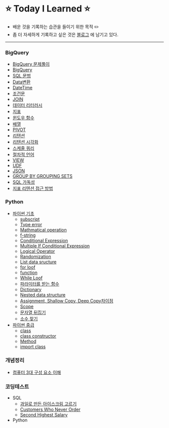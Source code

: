 # :star: Today I Learned :star:
+ 배운 것을 기록하는 습관을 들이기 위한 목적 :pencil2:
+ 좀 더 자세하게 기록하고 싶은 것은 [블로그](https://fgcxvsd265.tistory.com/) 에 남기고 있다.
----
### BigQuery
+ [BigQuery 문제풀이](https://github.com/hyunol7/TIL/tree/main/BigQuery/%EB%AC%B8%EC%A0%9C%ED%92%80%EC%9D%B4)
+ [BigQuery](https://github.com/hyunol7/TIL/blob/main/BigQuery/01.BigQuery.md)
+ [SQL 문법](https://github.com/hyunol7/TIL/blob/main/BigQuery/02.SQL%EB%AC%B8%EB%B2%95.md)
+ [Data변환](https://github.com/hyunol7/TIL/blob/main/BigQuery/03.Data%EB%B3%80%ED%99%98.md)
+ [DateTime](https://github.com/hyunol7/TIL/blob/main/BigQuery/04.DateTime.md)
+ [조건문](https://github.com/hyunol7/TIL/blob/main/BigQuery/05.%EC%A1%B0%EA%B1%B4%EB%AC%B8.md)
+ [JOIN](https://github.com/hyunol7/TIL/blob/main/BigQuery/06.JOIN.md)
+ [데이터 리터러시](https://github.com/hyunol7/TIL/blob/main/BigQuery/07.%EB%8D%B0%EC%9D%B4%ED%84%B0%20%EB%A6%AC%ED%84%B0%EB%9F%AC%EC%8B%9C.md)
+ [지표](https://github.com/hyunol7/TIL/blob/main/BigQuery/08.%EC%A7%80%ED%91%9C.md)
+ [윈도우 함수](https://github.com/hyunol7/TIL/blob/main/BigQuery/09.%EC%9C%88%EB%8F%84%EC%9A%B0%20%ED%95%A8%EC%88%98.md)
+ [배열](https://github.com/hyunol7/TIL/blob/main/BigQuery/10.%EB%B0%B0%EC%97%B4.md)
+ [PIVOT](https://github.com/hyunol7/TIL/blob/main/BigQuery/11.PIVOT.md)
+ [리텐션](https://github.com/hyunol7/TIL/blob/main/BigQuery/12.%EB%A6%AC%ED%85%90%EC%85%98.md)
+ [리텐션 시각화](https://github.com/hyunol7/TIL/blob/main/BigQuery/13.%EB%A6%AC%ED%85%90%EC%85%98_%EC%8B%9C%EA%B0%81%ED%99%94.md)
+ [스케줄 쿼리](https://github.com/hyunol7/TIL/blob/main/BigQuery/14.%EC%8A%A4%EC%BC%80%EC%A4%84%EC%BF%BC%EB%A6%AC.md)
+ [절차적 언어](http://github.com/hyunol7/TIL/blob/main/BigQuery/15.%EC%A0%88%EC%B0%A8%EC%A0%81%20%EC%96%B8%EC%96%B4.md)
+ [VIEW](https://github.com/hyunol7/TIL/blob/main/BigQuery/16.VIEW.md)
+ [UDF](https://github.com/hyunol7/TIL/blob/main/BigQuery/17.UDF.md)
+ [JSON](https://github.com/hyunol7/TIL/blob/main/BigQuery/18.JSON.md)
+ [GROUP BY GROUPING SETS](https://github.com/hyunol7/TIL/blob/main/BigQuery/19.GROUP%20BY%20GROUPING%20SETS.md)
+ [SQL 가독성](https://github.com/hyunol7/TIL/blob/main/BigQuery/SQL%EA%B0%80%EB%8F%85%EC%84%B1.md)
+ [지표 리텐션 접근 방법](https://github.com/hyunol7/TIL/blob/main/BigQuery/%EC%A7%80%ED%91%9C%2C%20%EB%A6%AC%ED%85%90%EC%85%98%20%EC%A0%91%EA%B7%BC%20%EB%B0%A9%EB%B2%95.md)

### Python
+ [파이썬 기초](https://github.com/hyunol7/TIL/tree/main/Python/%ED%8C%8C%EC%9D%B4%EC%8D%AC%20%EA%B8%B0%EC%B4%88)
    + [subscript](https://github.com/hyunol7/TIL/blob/main/Python/%ED%8C%8C%EC%9D%B4%EC%8D%AC%20%EA%B8%B0%EC%B4%88/01.subscript.md)
    + [Type error](https://github.com/hyunol7/TIL/blob/main/Python/%ED%8C%8C%EC%9D%B4%EC%8D%AC%20%EA%B8%B0%EC%B4%88/02.Type%20error.md)
    + [Mathmatical operation](https://github.com/hyunol7/TIL/blob/main/Python/%ED%8C%8C%EC%9D%B4%EC%8D%AC%20%EA%B8%B0%EC%B4%88/03.Mathmatical%20operation.md)
    + [f-string](https://github.com/hyunol7/TIL/blob/main/Python/%ED%8C%8C%EC%9D%B4%EC%8D%AC%20%EA%B8%B0%EC%B4%88/04.f-string.md)
    + [Conditional Expression](https://github.com/hyunol7/TIL/blob/main/Python/%ED%8C%8C%EC%9D%B4%EC%8D%AC%20%EA%B8%B0%EC%B4%88/05.Conditional%20Expression.md)
    + [Multiple If Conditional Expression](https://github.com/hyunol7/TIL/blob/main/Python/%ED%8C%8C%EC%9D%B4%EC%8D%AC%20%EA%B8%B0%EC%B4%88/06.Multiple%20If%20Conditional%20Expression.md)
    + [Logical Operator](https://github.com/hyunol7/TIL/blob/main/Python/%ED%8C%8C%EC%9D%B4%EC%8D%AC%20%EA%B8%B0%EC%B4%88/07.Logical%20Operator.md)
    + [Randomization](https://github.com/hyunol7/TIL/blob/main/Python/%ED%8C%8C%EC%9D%B4%EC%8D%AC%20%EA%B8%B0%EC%B4%88/08.Randomization.md)
    + [List data sructure](https://github.com/hyunol7/TIL/blob/main/Python/%ED%8C%8C%EC%9D%B4%EC%8D%AC%20%EA%B8%B0%EC%B4%88/09.List%20data%20sructure.md)
    + [for loof](https://github.com/hyunol7/TIL/blob/main/Python/%ED%8C%8C%EC%9D%B4%EC%8D%AC%20%EA%B8%B0%EC%B4%88/10.for%20loof.md)
    + [function](https://github.com/hyunol7/TIL/blob/main/Python/%ED%8C%8C%EC%9D%B4%EC%8D%AC%20%EA%B8%B0%EC%B4%88/11.function.md)
    + [While Loof](https://github.com/hyunol7/TIL/blob/main/Python/%ED%8C%8C%EC%9D%B4%EC%8D%AC%20%EA%B8%B0%EC%B4%88/12.While%20Loof.md)
    + [파라미터를 받는 함수](https://github.com/hyunol7/TIL/blob/main/Python/%ED%8C%8C%EC%9D%B4%EC%8D%AC%20%EA%B8%B0%EC%B4%88/13.%ED%8C%8C%EB%9D%BC%EB%AF%B8%ED%84%B0%EB%A5%BC%20%EB%B0%9B%EB%8A%94%20%ED%95%A8%EC%88%98.md)
    + [Dictionary](https://github.com/hyunol7/TIL/blob/main/Python/%ED%8C%8C%EC%9D%B4%EC%8D%AC%20%EA%B8%B0%EC%B4%88/14.Dictionary.md)
    + [Nested data structure](https://github.com/hyunol7/TIL/blob/main/Python/%ED%8C%8C%EC%9D%B4%EC%8D%AC%20%EA%B8%B0%EC%B4%88/15.Nested%20data%20structure.md)
    + [Assignment, Shallow Copy, Deep Copy차이점](https://github.com/hyunol7/TIL/blob/main/Python/%ED%8C%8C%EC%9D%B4%EC%8D%AC%20%EA%B8%B0%EC%B4%88/16.Assignment%2C%20Shallow%20Copy%2C%20Deep%20Copy%EC%B0%A8%EC%9D%B4%EC%A0%90.md)
    + [Scope](https://github.com/hyunol7/TIL/blob/main/Python/%ED%8C%8C%EC%9D%B4%EC%8D%AC%20%EA%B8%B0%EC%B4%88/17.Scope.md)
    + [문자열 뒤집기](https://github.com/hyunol7/TIL/blob/main/Python/%ED%8C%8C%EC%9D%B4%EC%8D%AC%20%EA%B8%B0%EC%B4%88/%EB%AC%B8%EC%9E%90%EC%97%B4%20%EB%92%A4%EC%A7%91%EA%B8%B0.md)
    + [소수 찾기](https://github.com/hyunol7/TIL/blob/main/Python/%ED%8C%8C%EC%9D%B4%EC%8D%AC%20%EA%B8%B0%EC%B4%88/%EC%86%8C%EC%88%98%20%EC%B0%BE%EA%B8%B0.md)
+ [파이썬 중급](https://github.com/hyunol7/TIL/tree/main/Python/%ED%8C%8C%EC%9D%B4%EC%8D%AC%20%EC%A4%91%EA%B8%89)
    + [class](https://github.com/hyunol7/TIL/blob/main/Python/%ED%8C%8C%EC%9D%B4%EC%8D%AC%20%EC%A4%91%EA%B8%89/01.class.md)
    + [class constructor](https://github.com/hyunol7/TIL/blob/main/Python/%ED%8C%8C%EC%9D%B4%EC%8D%AC%20%EC%A4%91%EA%B8%89/02.class%20constructor.md)
    + [Method](https://github.com/hyunol7/TIL/blob/main/Python/%ED%8C%8C%EC%9D%B4%EC%8D%AC%20%EC%A4%91%EA%B8%89/03.Method.md)
    + [import class](https://github.com/hyunol7/TIL/blob/main/Python/%ED%8C%8C%EC%9D%B4%EC%8D%AC%20%EC%A4%91%EA%B8%89/04.import%20class.md)
### 개념정리
+ [컴퓨터 3대 구성 요소 이해](https://github.com/hyunol7/TIL/blob/main/%EA%B0%9C%EB%85%90%EC%A0%95%EB%A6%AC/%EC%BB%B4%ED%93%A8%ED%84%B0%203%EB%8C%80%20%EA%B5%AC%EC%84%B1%20%EC%9A%94%EC%86%8C%20%EC%9D%B4%ED%95%B4.md)

### 코딩테스트
+ SQL
    + [과일로 만든 아이스크림 고르기](https://github.com/hyunol7/TIL/blob/main/%EC%BD%94%EB%94%A9%ED%85%8C%EC%8A%A4%ED%8A%B8/SQL/250516.md)
    + [Customers Who Never Order](https://github.com/hyunol7/TIL/blob/main/%EC%BD%94%EB%94%A9%ED%85%8C%EC%8A%A4%ED%8A%B8/SQL/250520(1).md)
    + [Second Highest Salary](https://github.com/hyunol7/TIL/blob/main/%EC%BD%94%EB%94%A9%ED%85%8C%EC%8A%A4%ED%8A%B8/SQL/250520(2).md)
+ Python
